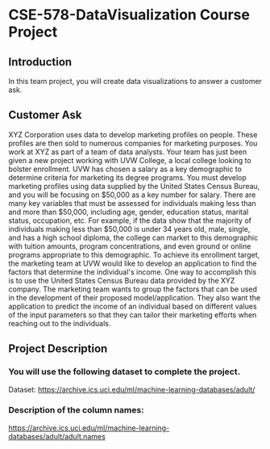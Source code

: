 # CSE-578-DataVisualization Course Project
## Introduction
In this team project, you will create data visualizations to answer a customer ask.
## Customer Ask
XYZ Corporation uses data to develop marketing profiles on people. These profiles are then
sold to numerous companies for marketing purposes. You work at XYZ as part of a team of data
analysts. Your team has just been given a new project working with UVW College, a local
college looking to bolster enrollment. UVW has chosen a salary as a key demographic to
determine criteria for marketing its degree programs. You must develop marketing profiles using
data supplied by the United States Census Bureau, and you will be focusing on $50,000 as a
key number for salary. There are many key variables that must be assessed for individuals
making less than and more than $50,000, including age, gender, education status, marital
status, occupation, etc.
For example, if the data show that the majority of individuals making less than $50,000 is under
34 years old, male, single, and has a high school diploma, the college can market to this
demographic with tuition amounts, program concentrations, and even ground or online
programs appropriate to this demographic.
To achieve its enrollment target, the marketing team at UVW would like to develop an
application to find the factors that determine the individual's income. One way to accomplish this
is to use the United States Census Bureau data provided by the XYZ company. The marketing
team wants to group the factors that can be used in the development of their proposed
model/application. They also want the application to predict the income of an individual based
on different values of the input parameters so that they can tailor their marketing efforts when
reaching out to the individuals.
## Project Description
### You will use the following dataset to complete the project.
Dataset: https://archive.ics.uci.edu/ml/machine-learning-databases/adult/
### Description of the column names:
https://archive.ics.uci.edu/ml/machine-learning-databases/adult/adult.names
